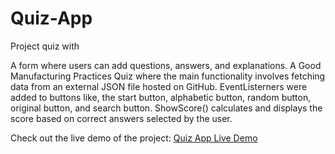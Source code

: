 # Quiz-App

Project quiz with

A form where users can add questions, answers, and explanations.
A Good Manufacturing Practices Quiz where the main functionality involves fetching data from an external JSON file hosted on GitHub.
EventListerners were added to buttons like, the start button, alphabetic button, random button, original button, and search button.
ShowScore() calculates and displays the score based on correct answers selected by the user.

Check out the live demo of the project: [Quiz App Live Demo](https://quizappcata.netlify.app)


